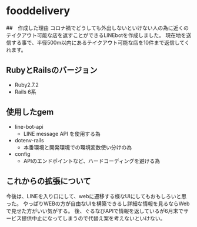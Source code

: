 # fooddelivery

##　作成した理由
コロナ禍でどうしても外出しないといけない人の為に近くのテイクアウト可能な店を返すことができるLINEbotを作成しました。
現在地を送信する事で、半径500m以内にあるテイクアウト可能な店を10件まで返信してくれます。

## RubyとRailsのバージョン
 - Ruby2.7.2
 - Rails 6系
 
## 使用したgem 
- line-bot-api
  - LINE message API を使用する為
- dotenv-rails
  - 本番環境と開発環境での環境変数使い分けの為
- config
  - APIのエンドポイントなど、ハードコーディングを避ける為
  
## これからの拡張について
今後は、LINEを入り口にして、webに遷移する様なUIにしてもおもしろいと思った。
やっぱりWEBの方が自由なUIを構築できるし詳細な情報を見るならWebで見せた方がいい気がする。
後、ぐるなびAPIで情報を返しているが6月末でサービス提供中止になってしまうので代替え案を考えないといけない。
